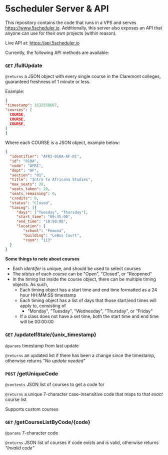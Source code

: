 # 5scheduler Server & API
This repository contains the code that runs in a VPS and serves https://www.5scheduler.io.
Additionally, this server also exposes an API that anyone can use for their own projects (within reason).

Live API at: https://api.5scheduler.io


Currently, the following API methods are available:
### `GET` /fullUpdate
`@returns` a JSON object with every single course in the Claremont colleges, guaranteed freshness of 1 minute or less.

Example:
```json
{
"timestamp": 1632558607,
"courses": [
  COURSE,
  COURSE,
  COURSE,
]
}
```

Where each COURSE is a JSON object, example below:
```json
{ 
  "identifier": "AFRI-010A-AF-01",
  "id": "010A",
  "code": "AFRI",
  "dept": "AF",
  "section": "01",
  "title": "Intro to Africana Studies",
  "max_seats": 20,
  "seats_taken": 20,
  "seats_remaining": 0,
  "credits": 0,
  "status": "Closed",
  "timing": [{
     "days": ["Tuesday", "Thursday"],
     "start_time": "09:35:00",
     "end_time": "10:50:00",
     "location": {
        "school": "Pomona",
        "building": "LeBus Court",
        "room": "113"
  }
}
```

**Some things to note about courses**
- Each *identifer* is unique, and should be used to select courses
- The *status* of each course can be "Open", "Closed", or "Reopened"
- In the *timing* list inside the course object, there can be multiple timing objects. As such,
  - Each timing object has a start time and end time formatted as a 24 hour HH:MM:SS timestamp
  - Each timing object has a list of days that those start/end times will apply to, consisting of
    - "Monday", "Tuesday", "Wednesday", "Thursday", or "Friday" 
  - If a class does not have a set time, both the start time and end time will be 00:00:00

### `GET` /updateIfStale/{unix_timestamp}
`@params` timestamp from last update

`@returns` an updated list if there has been a change since the timestamp, otherwise returns *"No update needed"*

### `POST` /getUniqueCode
`@contents` JSON list of courses to get a code for

`@returns` a unique 7-character case-insensitive code that maps to that *exact* course list

Supports custom courses

### `GET` /getCourseListByCode/{code}
`@params` 7-character code

`@returns` JSON list of courses if code exists and is valid, otherwise returns *"Invalid code"*
